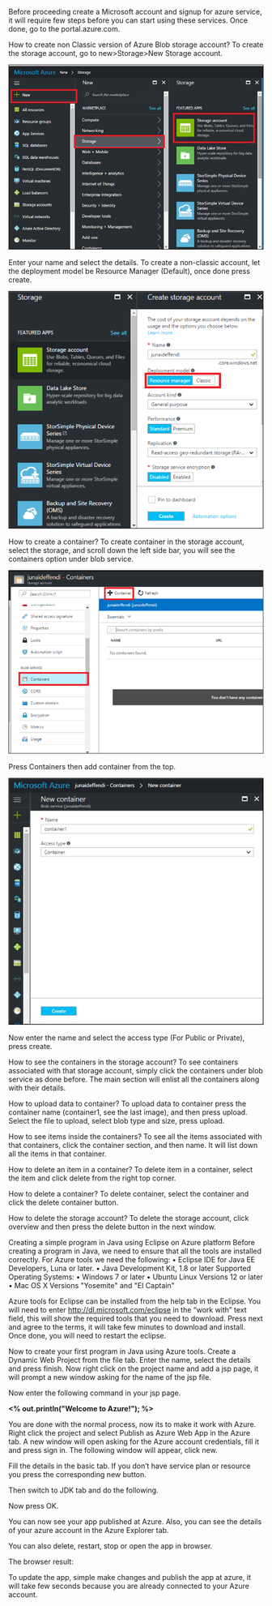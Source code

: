 Before proceeding create a Microsoft account and signup for azure service, it will require few steps before you can start using these services. Once done, go to the portal.azure.com.

How to create non Classic version of Azure Blob storage account?
To create the storage account, go to new>Storage>New Storage account.

![Alt text](media/1.jpg?raw=true)

Enter your name and select the details. To create a non-classic account, let the deployment model be Resource Manager (Default), once done press create. 

![Alt text](media/2.png?raw=true)

How to create a container?
To create container in the storage account, select the storage, and scroll down the left side bar, you will see the containers option under blob service.

![Alt text](media/3.png?raw=true)

Press Containers then add container from the top.

![Alt text](media/4.jpg?raw=true)

Now enter the name and select the access type (For Public or Private), press create.

How to see the containers in the storage account?
To see containers associated with that storage account, simply click the containers under blob service as done before. The main section will enlist all the containers along with their details.

How to upload data to container?
To upload data to container press the container name (container1, see the last image), and then press upload.
Select the file to upload, select blob type and size, press upload.

How to see items inside the containers?
To see all the items associated with that containers, click the container section, and then name. It will list down all the items in that container.

How to delete an item in a container?
To delete item in a container, select the item and click delete from the right top corner.

How to delete a container?
To delete container, select the container and click the delete container button.

How to delete the storage account?
To delete the storage account, click overview and then press the delete button in the next window.

Creating a simple program in Java using Eclipse on Azure platform
Before creating a program in Java, we need to ensure that all the tools are installed correctly. For Azure tools we need the following:
•	Eclipse IDE for Java EE Developers, Luna or later.
•	Java Development Kit, 1.8 or later
Supported Operating Systems:
•	Windows 7 or later
•	Ubuntu Linux Versions 12 or later
•	Mac OS X Versions "Yosemite" and "El Captain"

Azure tools for Eclipse can be installed from the help tab in the Eclipse.
You will need to enter http://dl.microsoft.com/eclipse in the “work with” text field, this will show the required tools that you need to download.
Press next and agree to the terms, it will take few minutes to download and install. Once done, you will need to restart the eclipse.

Now to create your first program in Java using Azure tools.
Create a Dynamic Web Project from the file tab. Enter the name, select the details and press finish.
Now right click on the project name and add a jsp page, it will prompt a new window asking for the name of the jsp file.

Now enter the following command in your jsp page.
<body><b><% out.println("Welcome to Azure!"); %></b></body>

You are done with the normal process, now its to make it work with Azure.
Right click the project and select Publish as Azure Web App in the Azure tab.
A new window will open asking for the Azure account credentials, fill it and press sign in.
The following window will appear, click new. 

Fill the details in the basic tab. If you don’t have service plan or resource you press the corresponding new button.

Then switch to JDK tab and do the following.

Now press OK.

You can now see your app published at Azure. Also, you can see the details of your azure account in the Azure Explorer tab. 

You can also delete, restart, stop or open the app in browser.


The browser result:


To update the app, simple make changes and publish the app at azure, it will take few seconds because you are already connected to your Azure account.
